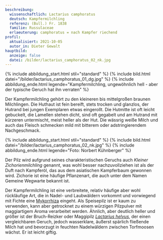 ```yaml
---
beschreibung:
  wissenschaftlich: Lactarius camphoratus
  deutsch: Kampfermilchling
  referenz: (Bull.) Fr. 1838
  familie: Russulaceae
  erlaeuterung: camphoratus = nach Kampfer riechend
profil:
  aktualisiert: 2021-10-05
  autor_in: Dieter Gewalt
hauptbild:
  anzeige: false
  datei: /bilder/lactarius_camphoratus_02_nk.jpg
---
```

{% include abbildung_start.html stil="standard" %}
{% include bild.html datei="/bilder/lactarius_camphoratus_01_dg.jpg" %}
{% include abbildung_ende.html legende="Kampfermilchling, ungewöhnlich hell - aber der typische Geruch hat ihn verraten" %}

Der Kampfermilchling gehört zu den kleineren bis mittelgroßen braunen Milchlingen. Die Huthaut ist fein bereift, stets trocken und glanzlos, der Hutrand bei jungen Exemplaren etwas eingerollt. Die Hutmitte ist oft leicht gebuckelt, die Lamellen stehen dicht, sind oft gegabelt und am Hutrand mit kürzeren untermischt, meist heller als der Hut. Die wässrig weiße Milch und auch das Fleisch schmecken mild mit bitterem oder adstringierendem Nachgeschmack.

{% include abbildung_start.html stil="standard" %}
{% include bild.html datei="/bilder/lactarius_camphoratus_02_nk.jpg" %}
{% include abbildung_ende.html legende="Foto: Norbert Kühnberger" %}

Der Pilz wird aufgrund seines charakteristischen Geruchs auch *Kleiner Zichorienmilchling* genannt, was wohl besser nachzuvollziehen ist als der Duft nach Kampferöl, das aus dem asiatischen Kampferbaum gewonnen wird. Zichorie ist eine häufige Pflanzenart, die auch unter dem Namen Gemeine Wegwarte bekannt ist.

Der Kampfermilchling ist eine verbreitete, relativ häufige aber wohl rückläufige Art, die in Nadel- und Laubwäldern vorkommt und vorwiegend mit Fichte eine [Mykorrhiza](Mykorrhiza "Glossar") eingeht. Als Speisepilz ist er kaum zu verwenden, kann aber getrocknet zu einem würzigen Pilzpulver mit maggiartigem Aroma verarbeitet werden. Ähnlich, aber deutlich heller und größer ist der Bruch-Reizker oder Maggipilz *[Lactarius helvus](/pilze/lactarius-helvus-bruch-reizker-maggipilz)*, der einen vergleichbaren Geruch, jedoch wasserklare, äußerst spärlich fließende Milch hat und bevorzugt in feuchten Nadelwäldern zwischen Torfmoosen wächst. Er ist leicht giftig.